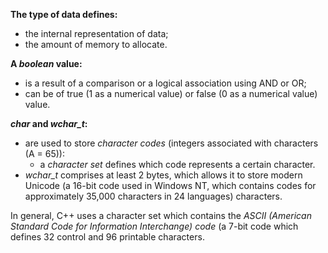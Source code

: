 **The type of data defines:**
- the internal representation of data;
- the amount of memory to allocate.

**A *boolean* value:**
- is a result of a comparison or a logical association using AND or OR;
- can be of true (1 as a numerical value) or false (0 as a numerical value) value.

***char* and *wchar_t*:**
- are used to store *character codes* (integers associated with characters (A = 65)):
    - a *character set* defines which code represents a certain character.
- *wchar_t* comprises at least 2 bytes, which allows it to store modern Unicode (a 16-bit code used in Windows NT, which contains codes for approximately 35,000 characters in 24 languages) characters.

In general, C++ uses a character set which contains the *ASCII (American Standard Code for Information Interchange) code* (a 7-bit code which defines 32 control and 96 printable characters.